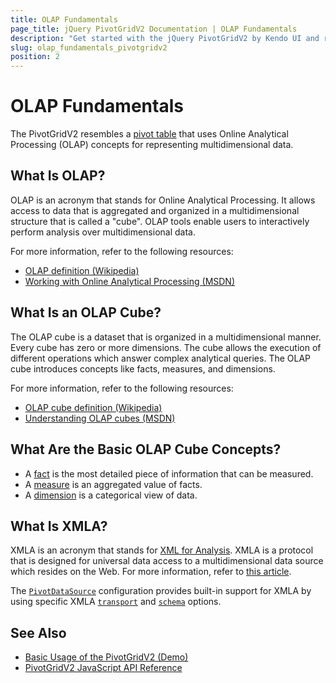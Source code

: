 ```yaml
---
title: OLAP Fundamentals
page_title: jQuery PivotGridV2 Documentation | OLAP Fundamentals
description: "Get started with the jQuery PivotGridV2 by Kendo UI and review all fundamental concepts related to the widget."
slug: olap_fundamentals_pivotgridv2
position: 2
---
```


# OLAP Fundamentals

The PivotGridV2 resembles a [pivot table](https://en.wikipedia.org/wiki/Pivot_table) that uses Online Analytical Processing (OLAP) concepts for representing multidimensional data.

## What Is OLAP?

OLAP is an acronym that stands for Online Analytical Processing. It allows access to data that is aggregated and organized in a multidimensional structure that is called a "cube". OLAP tools enable users to interactively perform analysis over multidimensional data.

For more information, refer to the following resources:
* [OLAP definition (Wikipedia)](https://en.wikipedia.org/wiki/Online_analytical_processing)
* [Working with Online Analytical Processing (MSDN)](https://msdn.microsoft.com/en-US/library/ms175367(v=SQL.90).aspx)

## What Is an OLAP Cube?

The OLAP cube is a dataset that is organized in a multidimensional manner. Every cube has zero or more dimensions. The cube allows the execution of different operations which answer complex analytical queries. The OLAP cube introduces concepts like facts, measures, and dimensions.

For more information, refer to the following resources:
* [OLAP cube definition (Wikipedia)](https://en.wikipedia.org/wiki/OLAP_cube)
* [Understanding OLAP cubes (MSDN)](https://msdn.microsoft.com/en-us/library/aa140038%28v=office.10%29.aspx#odc_da_whatrcubes_topic2)

## What Are the Basic OLAP Cube Concepts?

* A [fact](http://social.technet.microsoft.com/wiki/contents/articles/1236.fact-olap.aspx) is the most detailed piece of information that can be measured.
* A [measure](http://social.technet.microsoft.com/wiki/contents/articles/1235.measure-group.aspx) is an aggregated value of facts.
* A [dimension](http://social.technet.microsoft.com/wiki/contents/articles/1192.dimension.aspx) is a categorical view of data.

## What Is XMLA?

XMLA is an acronym that stands for [XML for Analysis](https://en.wikipedia.org/wiki/XML_for_Analysis). XMLA is a protocol that is designed for universal data access to a multidimensional data source which resides on the Web. For more information, refer to [this article](http://technet.microsoft.com/en-us/library/ms187178(v=sql.90).aspx).

The [`PivotDataSource`](/api/javascript/data/pivotdatasourcev2) configuration provides built-in support for XMLA by using specific XMLA [`transport`](/api/javascript/data/pivotdatasourcev2/configuration/transport) and [`schema`](/api/javascript/data/pivotdatasourcev2/configuration/schema) options.

## See Also

* [Basic Usage of the PivotGridV2 (Demo)](https://demos.telerik.com/kendo-ui/pivotgridv2/index)
* [PivotGridV2 JavaScript API Reference](/api/javascript/ui/pivotgridv2)
